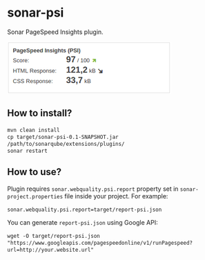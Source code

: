 # sonar-psi

Sonar PageSpeed Insights plugin.

![PSI Plugin](screenshot.png)

## How to install?

```
mvn clean install
cp target/sonar-psi-0.1-SNAPSHOT.jar /path/to/sonarqube/extensions/plugins/
sonar restart
```

## How to use?

Plugin requires ``sonar.webquality.psi.report`` property set in ``sonar-project.properties`` 
file inside your project. For example:

```
sonar.webquality.psi.report=target/report-psi.json
```

You can generate ``report-psi.json`` using Google API:

```
wget -O target/report-psi.json "https://www.googleapis.com/pagespeedonline/v1/runPagespeed?url=http://your.website.url"
```